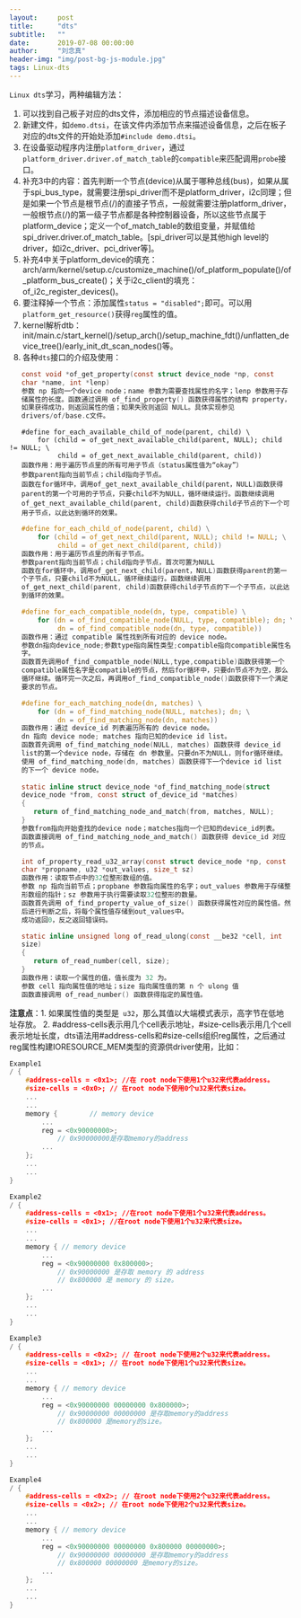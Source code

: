 ```yaml
---
layout:     post
title:      "dts"
subtitle:   ""
date:       2019-07-08 00:00:00
author:     "刘念真"
header-img: "img/post-bg-js-module.jpg"
tags: Linux-dts
---
```


`Linux dts`学习，两种编辑方法：

1. 可以找到自己板子对应的dts文件，添加相应的节点描述设备信息。
2. 新建文件，如`demo.dtsi`，在该文件内添加节点来描述设备信息，之后在板子对应的dts文件的开始处添加`#include demo.dtsi`。
3. 在设备驱动程序内注册`platform_driver`，通过`platform_driver.driver.of_match_table`的`compatible`来匹配调用`probe`接口。
4. 补充3中的内容：首先判断一个节点(device)从属于哪种总线(bus)，如果从属于spi_bus_type，就需要注册spi_driver而不是platform_driver，i2c同理；但是如果一个节点是根节点(/)的直接子节点，一般就需要注册platform_driver，一般根节点(/)的第一级子节点都是各种控制器设备，所以这些节点属于platform_device；定义一个of_match_table的数组变量，并赋值给spi_driver.driver.of_match_table。[spi_driver可以是其他high level的driver，如i2c_driver、pci_driver等]。
5. 补充4中关于platform_device的填充：arch/arm/kernel/setup.c/customize_machine()/of_platform_populate()/of_platform_bus_create()；关于i2c_client的填充：of_i2c_register_devices()。
6. 要注释掉一个节点：添加属性`status = "disabled";`即可。可以用`platform_get_resource()`获得`reg`属性的值。
7. kernel解析dtb：init/main.c/start_kernel()/setup_arch()/setup_machine_fdt()/unflatten_device_tree()/early_init_dt_scan_nodes()等。
8. 各种`dts`接口的介绍及使用：

```c
   const void *of_get_property(const struct device_node *np, const
   char *name, int *lenp)
   参数 np 指向一个device node；name 参数为需要查找属性的名字；lenp 参数用于存
   储属性的长度。函数通过调用 of_find_property() 函数获得属性的结构 property，
   如果获得成功，则返回属性的值；如果失败则返回 NULL。具体实现参见
   drivers/of/base.c文件。
```

```
   #define for_each_available_child_of_node(parent, child) \
       for (child = of_get_next_available_child(parent, NULL); child != NULL; \
            child = of_get_next_available_child(parent, child))
   函数作用：用于遍历节点里的所有可用子节点（status属性值为“okay”）
   参数parent指向当前节点；child指向子节点。
   函数在for循环中，调用of_get_next_available_child(parent，NULL)函数获得
   parent的第一个可用的子节点，只要child不为NULL，循环继续运行。函数继续调用
   of_get_next_available_child(parent, child)函数获得child子节点的下一个可
   用子节点，以此达到循环的效果。
```

```c
   #define for_each_child_of_node(parent, child) \
       for (child = of_get_next_child(parent, NULL); child != NULL; \
            child = of_get_next_child(parent, child))
   函数作用：用于遍历节点里的所有子节点。
   参数parent指向当前节点；child指向子节点，首次可置为NULL
   函数在for循环中，调用of_get_next_child(parent，NULL)函数获得parent的第一
   个子节点，只要child不为NULL，循环继续运行。函数继续调用
   of_get_next_child(parent, child)函数获得child子节点的下一个子节点，以此达
   到循环的效果。
```

```c
   #define for_each_compatible_node(dn, type, compatible) \
       for (dn = of_find_compatible_node(NULL, type, compatible); dn; \
            dn = of_find_compatible_node(dn, type, compatible))
   函数作用：通过 compatible 属性找到所有对应的 device node。
   参数dn指向device_node;参数type指向属性类型;compatible指向compatible属性名
   字。
   函数首先调用of_find_compatble_node(NULL,type,compatible)函数获得第一个
   compatible属性名字是compatible的节点，然后for循环中，只要dn节点不为空，那么
   循环继续。循环完一次之后，再调用of_find_compatible_node()函数获得下一个满足
   要求的节点。
```

```c
   #define for_each_matching_node(dn, matches) \
       for (dn = of_find_matching_node(NULL, matches); dn; \
            dn = of_find_matching_node(dn, matches))
   函数作用：通过 device_id 列表遍历所有的 device node。
   dn 指向 device node; matches 指向已知的device id list。
   函数首先调用 of_find_matching_node(NULL, matches) 函数获得 device_id
   list的第一个device node，存储在 dn 参数里。只要dn不为NULL，则for循环继续。
   使用 of_find_matching_node(dn, matches) 函数获得下一个device id list
   的下一个 device node。
   
   static inline struct device_node *of_find_matching_node(struct 
   device_node *from, const struct of_device_id *matches)
   {
      return of_find_matching_node_and_match(from, matches, NULL);
   }
   参数from指向开始查找的device node；matches指向一个已知的device_id列表。
   函数直接调用 of_find_matching_node_and_match() 函数获得 device_id 对应
   的节点。
```

```c
   int of_property_read_u32_array(const struct device_node *np, const
   char *propname, u32 *out_values, size_t sz)
   函数作用：读取节点中的32位整形数组的值。
   参数 np 指向当前节点；propbane 参数指向属性的名字；out_values 参数用于存储整
   形数组的指针；sz 参数用于执行需要读取32位整形的数量。
   函数首先调用 of_find_property_value_of_size() 函数获得属性对应的属性值。然
   后进行判断之后，将每个属性值存储到out_values中。
   成功返回0，反之返回错误码。
```
```c
   static inline unsigned long of_read_ulong(const __be32 *cell, int 
   size)
   {
      return of_read_number(cell, size);
   }
   函数作用：读取一个属性的值，值长度为 32 为。
   参数 cell 指向属性值的地址；size 指向属性值的第 n 个 ulong 值
   函数直接调用 of_read_number() 函数获得指定的属性值。
```

**注意点**：1. 如果属性值的类型是` u32`，那么其值以大端模式表示，高字节在低地址存放。
2. #address-cells表示用几个cell表示地址，#size-cells表示用几个cell表示地址长度，dts语法用#address-cells和#size-cells组织reg属性，之后通过reg属性构建IORESOURCE_MEM类型的资源供driver使用，比如：

   ```c
   Example1
   / {
       #address-cells = <0x1>; //在 root node下使用1个u32来代表address。
       #size-cells = <0x0>; // 在root node下使用0个u32来代表size。
       ...
       ...
       memory {        // memory device
           ...
           reg = <0x90000000>;
               // 0x90000000是存取memory的address
           ...
       };
       ...
       ...
   }
   
   Example2
   / {
       #address-cells = <0x1>; //在root node下使用1个u32来代表address。
       #size-cells = <0x1>; //在root node下使用1个u32来代表size。
       ...
       ...
       memory { // memory device
           ...
           reg = <0x90000000 0x800000>;
               // 0x90000000 是存取 memory 的 address
               // 0x800000 是 memory 的 size。
           ...
       };
       ...
       ...
   }
   
   Example3
   / {
       #address-cells = <0x2>; // 在root node下使用2个u32来代表address。
       #size-cells = <0x1>; // 在root node下使用1个u32来代表size。
       ...
       ...
       memory { // memory device
           ...
           reg = <0x90000000 00000000 0x800000>;
               // 0x90000000 00000000 是存取memory的address
               // 0x800000 是memory的size。
           ...
       };
       ...
       ...
   }
   
   Example4
   / {
       #address-cells = <0x2>; // 在root node下使用2个u32来代表address。
       #size-cells = <0x2>; // 在root node下使用2个u32来代表size。
       ...
       ...
       memory { // memory device
           ...
           reg = <0x90000000 00000000 0x800000 00000000>;
               // 0x90000000 00000000 是存取memory的address
               // 0x800000 00000000 是memory的size。
           ...
       };
       ...
       ...
   }
   ```
